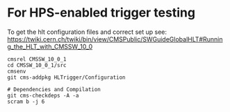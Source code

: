 # For HPS-enabled trigger testing

To get the hlt configuration files and correct set up see: https://twiki.cern.ch/twiki/bin/view/CMSPublic/SWGuideGlobalHLT#Running_the_HLT_with_CMSSW_10_0

```
cmsrel CMSSW_10_0_1
cd CMSSW_10_0_1/src
cmsenv
git cms-addpkg HLTrigger/Configuration

# Dependencies and Compilation
git cms-checkdeps -A -a
scram b -j 6
```



